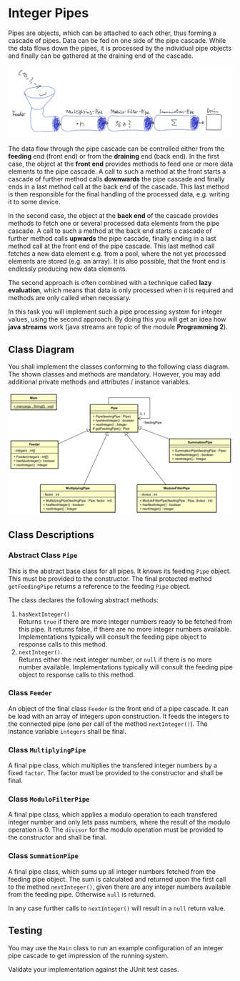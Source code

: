 # Integer Pipes
Pipes are objects, which can be attached to each other, thus forming a cascade of pipes. Data can be fed on one side of the pipe cascade. While the data flows down the pipes, it is processed by the individual pipe objects and finally can be gathered at the draining end of the cascade. 

![Integer Pipes](doc/IntegerPipes.png)

The data flow through the pipe cascade can be controlled either from the **feeding** end (front end) or from the **draining** end (back end). In the first case, the object at the **front end** provides methods to feed one or more data elements to the pipe cascade. A call to such a method at the front starts a cascade of further method calls **downwards** the pipe cascade and finally ends in a last method call at the back end of the cascade. This last method is then responsible for the final handling of the processed data, e.g. writing it to some device.

In the second case, the object at the **back end** of the cascade provides methods to fetch one or several processed data elements from the pipe cascade. A call to such a method at the back end starts a cascade of further method calls **upwards** the pipe cascade, finally ending in a last method call at the front end of the pipe cascade. This last method call fetches a new data element e.g. from a pool, where the not yet processed elements are stored (e.g. an array). It is also possible, that the front end is endlessly producing new data elements.

The second approach is often combined with a technique called **lazy evaluation**, which means that data is only processed when it is required and methods are only called when necessary.

In this task you will implement such a pipe processing system for integer values, using the second approach. By doing this you will get an idea how **java streams** work (java streams are topic of the module **Programming 2**).

## Class Diagram
You shall implement the classes conforming to the following class diagram. The shown classes and methods are mandatory. However, you may add additional private methods and attributes / instance variables.

![Class Diagram](doc/ClassDiagram.svg)

## Class Descriptions

### Abstract Class `Pipe`
This is the abstract base class for all pipes. It knows its feeding `Pipe` object. This must be provided to the constructor. The final protected method `getFeedingPipe` returns a reference to the feeding `Pipe` object.

The class declares the following abstract methods:
1. `hasNextInteger()`   
Returns `true` if there are more integer numbers ready to be fetched from this pipe. It returns false, if there are no more integer numbers available. Implementations typically will consult the feeding pipe object to response calls to this method.
1. `nextInteger()`.   
Returns either the next integer number, or `null` if there is no more number available. Implementations typically will consult the feeding pipe object to response calls to this method.

### Class `Feeder`
An object of the final class `Feeder` is the front end of a pipe cascade. It can be load with an array of integers upon construction. It feeds the integers to the connected pipe (one per call of the method `nextInteger()`). The instance variable `integers` shall be final.

### Class `MultiplyingPipe`
A final pipe class, which multiplies the transfered integer numbers by a fixed `factor`. The factor must be provided to the constructor and shall be final.

### Class `ModuloFilterPipe`
A final pipe class, which applies a modulo operation to each transfered integer number and only lets pass numbers, where the result of the modulo operation is 0. The `divisor` for the modulo operation must be provided to the constructor and shall be final.

### Class `SummationPipe`
A final pipe class, which sums up all integer numbers fetched from the feeding pipe object. The sum is calculated and returned upon the first call to the method `nextInteger()`, given there are any integer numbers available from the feeding pipe. Otherwise `null` is returned.

In any case further calls to `nextInteger()` will result in a `null` return value.

## Testing
You may use the `Main` class to run an example configuration of an integer pipe cascade to get impression of the running system.

Validate your implementation against the JUnit test cases.

